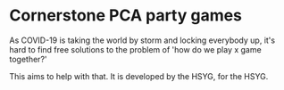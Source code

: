 # Cornerstone PCA party games

As COVID-19 is taking the world by storm and locking everybody up, it's hard to find free solutions to the problem of 'how do we play x game together?'

This aims to help with that. It is developed by the HSYG, for the HSYG.
